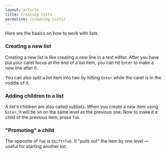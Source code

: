 ```yaml
---
layout: article
title: Creating lists
permalink: /creating-lists/
---
```


Here are the basics on how to work with lists.

### Creating a new list

Creating a new list is like creating a new line in a text editor. After you have put your caret focus at the end of a list item, you can hit `Enter` to make a new line after it.

You can also split a list item into two by hitting `Enter` while the caret is in the middle of it.

### Adding children to a list

A list's children are also called sublists. When you create a new item using `Enter`, it will be sit on the same level as the previous one. Now to make it a child of the previous item, press `Tab`.

### "Promoting" a child

The opposite of `Tab` is `Shift+Tab`. It "pulls out" the item by one level — useful for starting another list.